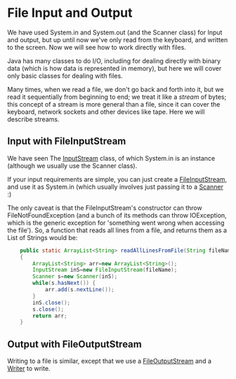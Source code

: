 File Input and Output
===

We have used System.in and System.out (and the Scanner class) for Input and output, but up until now we've only read from the keyboard, and written to the screen. Now we will see how to work directly with files.

Java has many classes to do I/O, including for dealing directly with binary data (which is how data is represented in memory), but here we will cover only basic classes for dealing with files.

Many times, when we read a file, we don't go back and forth into it, but we read it sequentially from beginning to end; we treat it like a *stream* of bytes; this concept of a stream is more general than a file, since it can cover the keyboard, network sockets and other devices like tape. Here we will describe streams.

## Input with FileInputStream
We have seen The [InputStream](http://docs.oracle.com/javase/8/docs/api/java/io/InputStream.html) class, of which System.in is an instance (although we usually use the Scanner class).

If your input requirements are simple, you can just create a [FileInputStream](http://docs.oracle.com/javase/8/docs/api/java/io/FileInputStream.html), and use it as System.in (which usually involves just passing it to a [Scanner](http://docs.oracle.com/javase/8/docs/api/java/util/Scanner.html) :)

The only caveat is that  the FileInputStream's constructor can throw FileNotFoundException (and a bunch of its methods can throw IOException, which is the generic exception for 'something went wrong when accessing the file'). So, a function that reads all lines from a file, and returns them as a List of Strings would be:

```java
    public static ArrayList<String> readAllLinesFromFile(String fileName) throws FileNotFoundException, IOException
    {
        ArrayList<String> arr=new ArrayList<String>();
        InputStream inS=new FileInputStream(fileName);
        Scanner s=new Scanner(inS);
        while(s.hasNext()) {
            arr.add(s.nextLine());            
        }
        inS.close();
        s.close();
        return arr;
    }
```

## Output with FileOutputStream

Writing to a file is similar, except that we use a [FileOutputStream](http://docs.oracle.com/javase/8/docs/api/java/io/FileOutputStream.html) and a [Writer](http://docs.oracle.com/javase/8/docs/api/java/io/Writer.html) to write.

